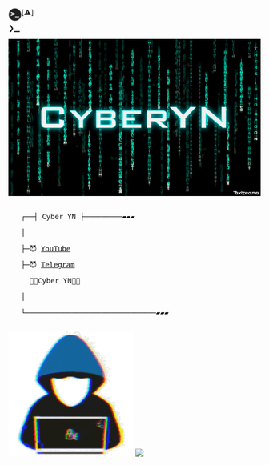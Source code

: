  [<img align="left" alt="Terminal" width="26px" src="https://raw.githubusercontent.com/github/explore/80688e429a7d4ef2fca1e82350fe8e3517d3494d/topics/terminal/terminal.png" />⚠️]

❯▁
 
<img src = "https://github.com/IronWolf3000/IronWolf3000/blob/main/Wolf.jpg">

<pre>

   ┌──┤ Cyber YN ├─────────▰▰▰

   │

   ├─😈 <a href="https://youtube.com/channel/UCirjXMzqIwYnc37imuoSdZA">YouTube</a>

   ├─😈 <a href="https://t.me/joinchat/ylsySwFK2GtiOWVl">Telegram</a>

     👨‍💻Cyber YN👨‍💻

   │

   └───────────────────────────────▰▰▰

</pre>
	
<img src = "https://github.com/IronWolf3000/IronWolf3000/blob/main/logo205x250.gif">
	
<img src = "https://github.com/IronWolf3000/IronWolf3000/blob/main/wolf1.jpg">
	

	

	

	

	

	




